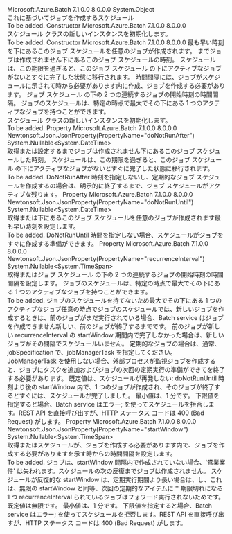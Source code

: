 <Type Name="Schedule" FullName="Microsoft.Azure.Batch.Protocol.Models.Schedule">
  <TypeSignature Language="C#" Value="public class Schedule" />
  <TypeSignature Language="ILAsm" Value=".class public auto ansi beforefieldinit Schedule extends System.Object" />
  <TypeSignature Language="DocId" Value="T:Microsoft.Azure.Batch.Protocol.Models.Schedule" />
  <TypeSignature Language="VB.NET" Value="Public Class Schedule" />
  <TypeSignature Language="F#" Value="type Schedule = class" />
  <AssemblyInfo>
    <AssemblyName>Microsoft.Azure.Batch</AssemblyName>
    <AssemblyVersion>7.1.0.0</AssemblyVersion>
    <AssemblyVersion>8.0.0.0</AssemblyVersion>
  </AssemblyInfo>
  <Base>
    <BaseTypeName>System.Object</BaseTypeName>
  </Base>
  <Interfaces />
  <Docs>
    <summary>
            これに基づいてジョブを作成するスケジュール
            </summary>
    <remarks>To be added.</remarks>
  </Docs>
  <Members>
    <Member MemberName=".ctor">
      <MemberSignature Language="C#" Value="public Schedule ();" />
      <MemberSignature Language="ILAsm" Value=".method public hidebysig specialname rtspecialname instance void .ctor() cil managed" />
      <MemberSignature Language="DocId" Value="M:Microsoft.Azure.Batch.Protocol.Models.Schedule.#ctor" />
      <MemberSignature Language="VB.NET" Value="Public Sub New ()" />
      <MemberType>Constructor</MemberType>
      <AssemblyInfo>
        <AssemblyName>Microsoft.Azure.Batch</AssemblyName>
        <AssemblyVersion>7.1.0.0</AssemblyVersion>
        <AssemblyVersion>8.0.0.0</AssemblyVersion>
      </AssemblyInfo>
      <Parameters />
      <Docs>
        <summary>
            スケジュール クラスの新しいインスタンスを初期化します。
            </summary>
        <remarks>To be added.</remarks>
      </Docs>
    </Member>
    <Member MemberName=".ctor">
      <MemberSignature Language="C#" Value="public Schedule (Nullable&lt;DateTime&gt; doNotRunUntil = null, Nullable&lt;DateTime&gt; doNotRunAfter = null, Nullable&lt;TimeSpan&gt; startWindow = null, Nullable&lt;TimeSpan&gt; recurrenceInterval = null);" />
      <MemberSignature Language="ILAsm" Value=".method public hidebysig specialname rtspecialname instance void .ctor(valuetype System.Nullable`1&lt;valuetype System.DateTime&gt; doNotRunUntil, valuetype System.Nullable`1&lt;valuetype System.DateTime&gt; doNotRunAfter, valuetype System.Nullable`1&lt;valuetype System.TimeSpan&gt; startWindow, valuetype System.Nullable`1&lt;valuetype System.TimeSpan&gt; recurrenceInterval) cil managed" />
      <MemberSignature Language="DocId" Value="M:Microsoft.Azure.Batch.Protocol.Models.Schedule.#ctor(System.Nullable{System.DateTime},System.Nullable{System.DateTime},System.Nullable{System.TimeSpan},System.Nullable{System.TimeSpan})" />
      <MemberSignature Language="VB.NET" Value="Public Sub New (Optional doNotRunUntil As Nullable(Of DateTime) = null, Optional doNotRunAfter As Nullable(Of DateTime) = null, Optional startWindow As Nullable(Of TimeSpan) = null, Optional recurrenceInterval As Nullable(Of TimeSpan) = null)" />
      <MemberSignature Language="F#" Value="new Microsoft.Azure.Batch.Protocol.Models.Schedule : Nullable&lt;DateTime&gt; * Nullable&lt;DateTime&gt; * Nullable&lt;TimeSpan&gt; * Nullable&lt;TimeSpan&gt; -&gt; Microsoft.Azure.Batch.Protocol.Models.Schedule" Usage="new Microsoft.Azure.Batch.Protocol.Models.Schedule (doNotRunUntil, doNotRunAfter, startWindow, recurrenceInterval)" />
      <MemberType>Constructor</MemberType>
      <AssemblyInfo>
        <AssemblyName>Microsoft.Azure.Batch</AssemblyName>
        <AssemblyVersion>7.1.0.0</AssemblyVersion>
        <AssemblyVersion>8.0.0.0</AssemblyVersion>
      </AssemblyInfo>
      <Parameters>
        <Parameter Name="doNotRunUntil" Type="System.Nullable&lt;System.DateTime&gt;" />
        <Parameter Name="doNotRunAfter" Type="System.Nullable&lt;System.DateTime&gt;" />
        <Parameter Name="startWindow" Type="System.Nullable&lt;System.TimeSpan&gt;" />
        <Parameter Name="recurrenceInterval" Type="System.Nullable&lt;System.TimeSpan&gt;" />
      </Parameters>
      <Docs>
        <param name="doNotRunUntil">最も早い時刻を下にあるこのジョブ スケジュールを任意のジョブが作成されます。</param>
        <param name="doNotRunAfter">までジョブは作成されません下にあるこのジョブ スケジュールの時刻。 スケジュールは、この期限を過ぎると、このジョブ スケジュール の下にアクティブなジョブがないとすぐに完了した状態に移行されます。</param>
        <param name="startWindow">時間間隔には、ジョブがスケジュールに示されて時から必要があります内に作成、ジョブを作成する必要があります。</param>
        <param name="recurrenceInterval">ジョブ スケジュール の下の 2 つの連続するジョブの開始時刻の時間間隔。 ジョブのスケジュールは、特定の時点で最大でその下にある 1 つのアクティブなジョブを持つことができます。</param>
        <summary>
            スケジュール クラスの新しいインスタンスを初期化します。
            </summary>
        <remarks>To be added.</remarks>
      </Docs>
    </Member>
    <Member MemberName="DoNotRunAfter">
      <MemberSignature Language="C#" Value="public Nullable&lt;DateTime&gt; DoNotRunAfter { get; set; }" />
      <MemberSignature Language="ILAsm" Value=".property instance valuetype System.Nullable`1&lt;valuetype System.DateTime&gt; DoNotRunAfter" />
      <MemberSignature Language="DocId" Value="P:Microsoft.Azure.Batch.Protocol.Models.Schedule.DoNotRunAfter" />
      <MemberSignature Language="VB.NET" Value="Public Property DoNotRunAfter As Nullable(Of DateTime)" />
      <MemberSignature Language="F#" Value="member this.DoNotRunAfter : Nullable&lt;DateTime&gt; with get, set" Usage="Microsoft.Azure.Batch.Protocol.Models.Schedule.DoNotRunAfter" />
      <MemberType>Property</MemberType>
      <AssemblyInfo>
        <AssemblyName>Microsoft.Azure.Batch</AssemblyName>
        <AssemblyVersion>7.1.0.0</AssemblyVersion>
        <AssemblyVersion>8.0.0.0</AssemblyVersion>
      </AssemblyInfo>
      <Attributes>
        <Attribute>
          <AttributeName>Newtonsoft.Json.JsonProperty(PropertyName="doNotRunAfter")</AttributeName>
        </Attribute>
      </Attributes>
      <ReturnValue>
        <ReturnType>System.Nullable&lt;System.DateTime&gt;</ReturnType>
      </ReturnValue>
      <Docs>
        <summary>
            取得または設定するまでジョブは作成されません下にあるこのジョブ スケジュールした時刻。 スケジュールは、この期限を過ぎると、このジョブ スケジュール の下にアクティブなジョブがないとすぐに完了した状態に移行されます。
            </summary>
        <value>To be added.</value>
        <remarks>
            DoNotRunAfter 時刻を指定しないし、定期的なジョブ スケジュールを作成するの場合は、明示的に終了するまで、ジョブ スケジュールがアクティブな残ります。
            </remarks>
      </Docs>
    </Member>
    <Member MemberName="DoNotRunUntil">
      <MemberSignature Language="C#" Value="public Nullable&lt;DateTime&gt; DoNotRunUntil { get; set; }" />
      <MemberSignature Language="ILAsm" Value=".property instance valuetype System.Nullable`1&lt;valuetype System.DateTime&gt; DoNotRunUntil" />
      <MemberSignature Language="DocId" Value="P:Microsoft.Azure.Batch.Protocol.Models.Schedule.DoNotRunUntil" />
      <MemberSignature Language="VB.NET" Value="Public Property DoNotRunUntil As Nullable(Of DateTime)" />
      <MemberSignature Language="F#" Value="member this.DoNotRunUntil : Nullable&lt;DateTime&gt; with get, set" Usage="Microsoft.Azure.Batch.Protocol.Models.Schedule.DoNotRunUntil" />
      <MemberType>Property</MemberType>
      <AssemblyInfo>
        <AssemblyName>Microsoft.Azure.Batch</AssemblyName>
        <AssemblyVersion>7.1.0.0</AssemblyVersion>
        <AssemblyVersion>8.0.0.0</AssemblyVersion>
      </AssemblyInfo>
      <Attributes>
        <Attribute>
          <AttributeName>Newtonsoft.Json.JsonProperty(PropertyName="doNotRunUntil")</AttributeName>
        </Attribute>
      </Attributes>
      <ReturnValue>
        <ReturnType>System.Nullable&lt;System.DateTime&gt;</ReturnType>
      </ReturnValue>
      <Docs>
        <summary>
            取得または下にあるこのジョブ スケジュールを任意のジョブが作成されます最も早い時刻を設定します。
            </summary>
        <value>To be added.</value>
        <remarks>
            DoNotRunUntil 時間を指定しない場合、スケジュールがジョブをすぐに作成する準備ができます。
            </remarks>
      </Docs>
    </Member>
    <Member MemberName="RecurrenceInterval">
      <MemberSignature Language="C#" Value="public Nullable&lt;TimeSpan&gt; RecurrenceInterval { get; set; }" />
      <MemberSignature Language="ILAsm" Value=".property instance valuetype System.Nullable`1&lt;valuetype System.TimeSpan&gt; RecurrenceInterval" />
      <MemberSignature Language="DocId" Value="P:Microsoft.Azure.Batch.Protocol.Models.Schedule.RecurrenceInterval" />
      <MemberSignature Language="VB.NET" Value="Public Property RecurrenceInterval As Nullable(Of TimeSpan)" />
      <MemberSignature Language="F#" Value="member this.RecurrenceInterval : Nullable&lt;TimeSpan&gt; with get, set" Usage="Microsoft.Azure.Batch.Protocol.Models.Schedule.RecurrenceInterval" />
      <MemberType>Property</MemberType>
      <AssemblyInfo>
        <AssemblyName>Microsoft.Azure.Batch</AssemblyName>
        <AssemblyVersion>7.1.0.0</AssemblyVersion>
        <AssemblyVersion>8.0.0.0</AssemblyVersion>
      </AssemblyInfo>
      <Attributes>
        <Attribute>
          <AttributeName>Newtonsoft.Json.JsonProperty(PropertyName="recurrenceInterval")</AttributeName>
        </Attribute>
      </Attributes>
      <ReturnValue>
        <ReturnType>System.Nullable&lt;System.TimeSpan&gt;</ReturnType>
      </ReturnValue>
      <Docs>
        <summary>
            取得またはジョブ スケジュール の下の 2 つの連続するジョブの開始時刻の時間間隔を設定します。 ジョブのスケジュールは、特定の時点で最大でその下にある 1 つのアクティブなジョブを持つことができます。
            </summary>
        <value>To be added.</value>
        <remarks>
            ジョブのスケジュールを持てないため最大でその下にある 1 つのアクティブなジョブ任意の時点でジョブのスケジュールでは、新しいジョブを作成するときは、前のジョブがまだ実行されている場合、Batch service はジョブを作成できません新しい、前のジョブが終了するまでです。 前のジョブが新しい recurrenceInterval の startWindow 期間内で完了しなかった場合は、新しいジョブがその間隔でスケジュールいません。 定期的なジョブの場合は、通常、jobSpecification で、jobManagerTask を指定してください。 JobManagerTask を使用しない場合、外部プロセスが監視ジョブを作成すると、ジョブにタスクを追加およびジョブの次回の定期実行の準備ができてを終了する必要があります。 既定値は、スケジュールが再発しない: doNotRunUntil 時刻より後の startWindow 内で、1 つのジョブが作成され、そのジョブが終了するとすぐには、スケジュールが完了しました。 最小値は、1 分です。 下限値を指定すると場合、Batch service はエラー; を使ってスケジュールを拒否します。REST API を直接呼び出すが、HTTP ステータス コードは 400 (Bad Request) がします。
            </remarks>
      </Docs>
    </Member>
    <Member MemberName="StartWindow">
      <MemberSignature Language="C#" Value="public Nullable&lt;TimeSpan&gt; StartWindow { get; set; }" />
      <MemberSignature Language="ILAsm" Value=".property instance valuetype System.Nullable`1&lt;valuetype System.TimeSpan&gt; StartWindow" />
      <MemberSignature Language="DocId" Value="P:Microsoft.Azure.Batch.Protocol.Models.Schedule.StartWindow" />
      <MemberSignature Language="VB.NET" Value="Public Property StartWindow As Nullable(Of TimeSpan)" />
      <MemberSignature Language="F#" Value="member this.StartWindow : Nullable&lt;TimeSpan&gt; with get, set" Usage="Microsoft.Azure.Batch.Protocol.Models.Schedule.StartWindow" />
      <MemberType>Property</MemberType>
      <AssemblyInfo>
        <AssemblyName>Microsoft.Azure.Batch</AssemblyName>
        <AssemblyVersion>7.1.0.0</AssemblyVersion>
        <AssemblyVersion>8.0.0.0</AssemblyVersion>
      </AssemblyInfo>
      <Attributes>
        <Attribute>
          <AttributeName>Newtonsoft.Json.JsonProperty(PropertyName="startWindow")</AttributeName>
        </Attribute>
      </Attributes>
      <ReturnValue>
        <ReturnType>System.Nullable&lt;System.TimeSpan&gt;</ReturnType>
      </ReturnValue>
      <Docs>
        <summary>
            取得またはスケジュールが、ジョブを作成する必要があります内で、ジョブを作成する必要がありますを示す時からの時間間隔を設定します。
            </summary>
        <value>To be added.</value>
        <remarks>
            ジョブは、startWindow 間隔内で作成されていない場合、'営業案件' は失われます。スケジュールの次の反復までジョブは作成されません。 スケジュールが反復的な startWindow は、定期実行期間より長い場合は、し、これは、無限の startWindow と同等、次回の定期的なアイテムに '' 期限切れになる 1 つ recurrenceInterval られているジョブはフォワード実行されないためです。 既定値は無限です。 最小値は、1 分です。 下限値を指定すると場合、Batch service はエラー; を使ってスケジュールを拒否します。REST API を直接呼び出すが、HTTP ステータス コードは 400 (Bad Request) がします。
            </remarks>
      </Docs>
    </Member>
  </Members>
</Type>